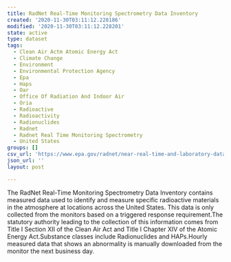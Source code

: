 ```yaml
---
title: RadNet Real-Time Monitoring Spectrometry Data Inventory
created: '2020-11-30T03:11:12.228186'
modified: '2020-11-30T03:11:12.228201'
state: active
type: dataset
tags:
  - Clean Air Actm Atomic Energy Act
  - Climate Change
  - Environment
  - Environmental Protection Agency
  - Epa
  - Haps
  - Oar
  - Office Of Radiation And Indoor Air
  - Oria
  - Radioactive
  - Radioactivity
  - Radionuclides
  - Radnet
  - Radnet Real Time Monitoring Spectrometry
  - United States
groups: []
csv_url: 'https://www.epa.gov/radnet/near-real-time-and-laboratory-data-state'
json_url: ''
layout: post

---
```

The RadNet Real-Time Monitoring Spectrometry Data Inventory contains measured data used to identify and measure specific radioactive materials in the atmosphere at locations across the United States. This data is only collected from the monitors based on a triggered response requirement.The statutory authority leading to the collection of this information comes from Title I Section XII of the Clean Air Act and Title I Chapter XIV of the Atomic Energy Act.Substance classes include Radionuclides and HAPs.Hourly measured data that shows an abnormality is manually downloaded from the monitor the next business day.
